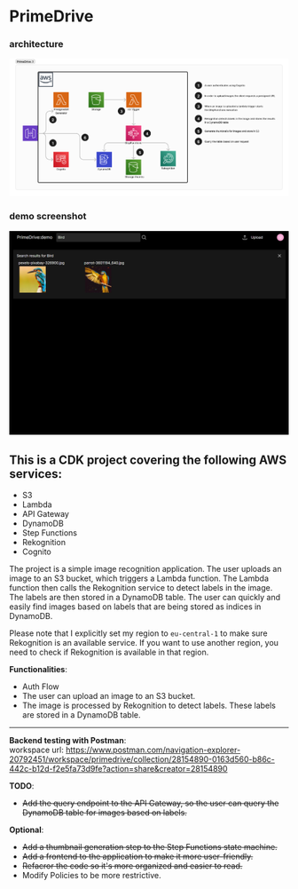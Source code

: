 # PrimeDrive

### architecture
![architecture](img/PD_diagram.png)

### demo screenshot
![demo](img/Screenshot%202024-03-20%20160833hh.png)

## This is a CDK project covering the following AWS services:
- S3
- Lambda
- API Gateway
- DynamoDB
- Step Functions
- Rekognition
- Cognito

The project is a simple image recognition application. The user uploads an image to an S3 bucket, which triggers a Lambda function. The Lambda function then calls the Rekognition service to detect labels in the image. The labels are then stored in a DynamoDB table. The user can quickly and easily find images based on labels that are being stored as indices in DynamoDB.

Please note that I explicitly set my region to `eu-central-1` to make sure Rekognition is an available service. If you want to use another region, you need to check if Rekognition is available in that region.


**Functionalities**:
- Auth Flow 
- The user can upload an image to an S3 bucket.
- The image is processed by Rekognition to detect labels. These labels are stored in a DynamoDB table.
---

**Backend testing with Postman**:\
workspace url: https://www.postman.com/navigation-explorer-20792451/workspace/primedrive/collection/28154890-0163d560-b86c-442c-b12d-f2e5fa73d9fe?action=share&creator=28154890

**TODO**:
- ~~Add the query endpoint to the API Gateway, so the user can query the DynamoDB table for images based on labels.~~

**Optional**:
- ~~Add a thumbnail generation step to the Step Functions state machine.~~
- ~~Add a frontend to the application to make it more user-friendly.~~
- ~~Refacror the code so it's more organized and easier to read.~~
- Modify Policies to be more restrictive.